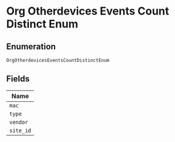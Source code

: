 
# Org Otherdevices Events Count Distinct Enum

## Enumeration

`OrgOtherdevicesEventsCountDistinctEnum`

## Fields

| Name |
|  --- |
| `mac` |
| `type` |
| `vendor` |
| `site_id` |

